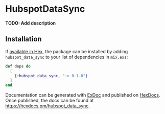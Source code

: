 # HubspotDataSync

**TODO: Add description**

## Installation

If [available in Hex](https://hex.pm/docs/publish), the package can be installed
by adding `hubspot_data_sync` to your list of dependencies in `mix.exs`:

```elixir
def deps do
  [
    {:hubspot_data_sync, "~> 0.1.0"}
  ]
end
```

Documentation can be generated with [ExDoc](https://github.com/elixir-lang/ex_doc)
and published on [HexDocs](https://hexdocs.pm). Once published, the docs can
be found at <https://hexdocs.pm/hubspot_data_sync>.

